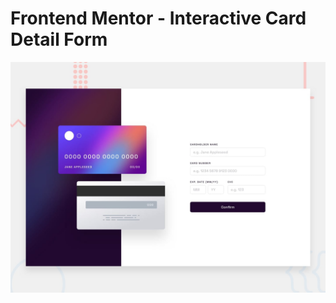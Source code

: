 # Frontend Mentor - Interactive Card Detail Form

![Design preview for Interactive Card Detail Form](./design/desktop-preview.jpg)
 